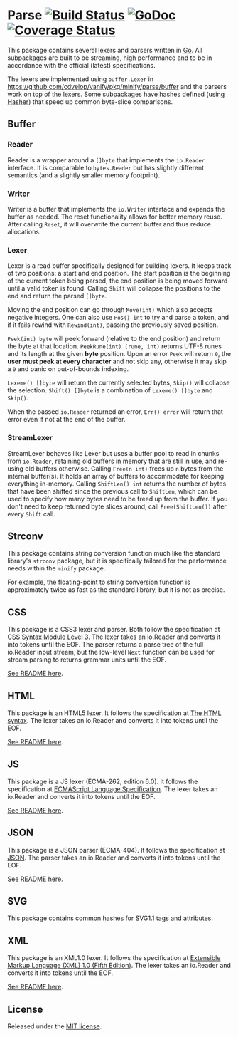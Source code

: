 # Parse [![Build Status](https://travis-ci.org/tdewolff/parse.svg?branch=master)](https://travis-ci.org/tdewolff/parse) [![GoDoc](http://godoc.org/github.com/cdvelop/vanify/pkg/minify/parse?status.svg)](http://godoc.org/github.com/cdvelop/vanify/pkg/minify/parse) [![Coverage Status](https://coveralls.io/repos/github/tdewolff/parse/badge.svg?branch=master)](https://coveralls.io/github/tdewolff/parse?branch=master)

This package contains several lexers and parsers written in [Go][1]. All subpackages are built to be streaming, high performance and to be in accordance with the official (latest) specifications.

The lexers are implemented using `buffer.Lexer` in https://github.com/cdvelop/vanify/pkg/minify/parse/buffer and the parsers work on top of the lexers. Some subpackages have hashes defined (using [Hasher](https://github.com/cdvelop/vanify/pkg/minify/hasher)) that speed up common byte-slice comparisons.

## Buffer
### Reader
Reader is a wrapper around a `[]byte` that implements the `io.Reader` interface. It is comparable to `bytes.Reader` but has slightly different semantics (and a slightly smaller memory footprint).

### Writer
Writer is a buffer that implements the `io.Writer` interface and expands the buffer as needed. The reset functionality allows for better memory reuse. After calling `Reset`, it will overwrite the current buffer and thus reduce allocations.

### Lexer
Lexer is a read buffer specifically designed for building lexers. It keeps track of two positions: a start and end position. The start position is the beginning of the current token being parsed, the end position is being moved forward until a valid token is found. Calling `Shift` will collapse the positions to the end and return the parsed `[]byte`.

Moving the end position can go through `Move(int)` which also accepts negative integers. One can also use `Pos() int` to try and parse a token, and if it fails rewind with `Rewind(int)`, passing the previously saved position.

`Peek(int) byte` will peek forward (relative to the end position) and return the byte at that location. `PeekRune(int) (rune, int)` returns UTF-8 runes and its length at the given **byte** position. Upon an error `Peek` will return `0`, the **user must peek at every character** and not skip any, otherwise it may skip a `0` and panic on out-of-bounds indexing.

`Lexeme() []byte` will return the currently selected bytes, `Skip()` will collapse the selection. `Shift() []byte` is a combination of `Lexeme() []byte` and `Skip()`.

When the passed `io.Reader` returned an error, `Err() error` will return that error even if not at the end of the buffer.

### StreamLexer
StreamLexer behaves like Lexer but uses a buffer pool to read in chunks from `io.Reader`, retaining old buffers in memory that are still in use, and re-using old buffers otherwise. Calling `Free(n int)` frees up `n` bytes from the internal buffer(s). It holds an array of buffers to accommodate for keeping everything in-memory. Calling `ShiftLen() int` returns the number of bytes that have been shifted since the previous call to `ShiftLen`, which can be used to specify how many bytes need to be freed up from the buffer. If you don't need to keep returned byte slices around, call `Free(ShiftLen())` after every `Shift` call.

## Strconv
This package contains string conversion function much like the standard library's `strconv` package, but it is specifically tailored for the performance needs within the `minify` package.

For example, the floating-point to string conversion function is approximately twice as fast as the standard library, but it is not as precise.

## CSS
This package is a CSS3 lexer and parser. Both follow the specification at [CSS Syntax Module Level 3](http://www.w3.org/TR/css-syntax-3/). The lexer takes an io.Reader and converts it into tokens until the EOF. The parser returns a parse tree of the full io.Reader input stream, but the low-level `Next` function can be used for stream parsing to returns grammar units until the EOF.

[See README here](https://github.com/cdvelop/vanify/pkg/minify/parse/tree/master/css).

## HTML
This package is an HTML5 lexer. It follows the specification at [The HTML syntax](http://www.w3.org/TR/html5/syntax.html). The lexer takes an io.Reader and converts it into tokens until the EOF.

[See README here](https://github.com/cdvelop/vanify/pkg/minify/parse/tree/master/html).

## JS
This package is a JS lexer (ECMA-262, edition 6.0). It follows the specification at [ECMAScript Language Specification](http://www.ecma-international.org/ecma-262/6.0/). The lexer takes an io.Reader and converts it into tokens until the EOF.

[See README here](https://github.com/cdvelop/vanify/pkg/minify/parse/tree/master/js).

## JSON
This package is a JSON parser (ECMA-404). It follows the specification at [JSON](http://json.org/). The parser takes an io.Reader and converts it into tokens until the EOF.

[See README here](https://github.com/cdvelop/vanify/pkg/minify/parse/tree/master/json).

## SVG
This package contains common hashes for SVG1.1 tags and attributes.

## XML
This package is an XML1.0 lexer. It follows the specification at [Extensible Markup Language (XML) 1.0 (Fifth Edition)](http://www.w3.org/TR/xml/). The lexer takes an io.Reader and converts it into tokens until the EOF.

[See README here](https://github.com/cdvelop/vanify/pkg/minify/parse/tree/master/xml).

## License
Released under the [MIT license](LICENSE.md).

[1]: http://golang.org/ "Go Language"
